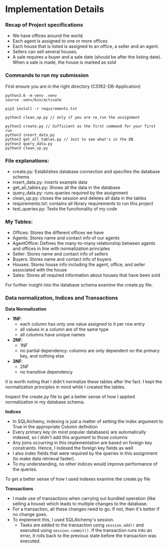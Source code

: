 # Implementation Details
### Recap of Project specifications
- We have offices around the world.
- Each agent is assigned to one or more offices
- Each house that is listed is assigned to an office, a seller and an agent.
- Sellers can sell several houses.
- A sale requires a buyer and a sale date (should be after the listing date). When a sale is made, the house is marked as sold

### Commands to run my submission
First ensure you are in the right directory (CS162-DB-Application)

```
python3.6 -m venv .venv
source .venv/bin/activate

pip3 install -r requirements.txt

python3 clean_up.py // only if you are re_run the assignment

python3 create.py // Sufficient as the first command for your first run
python3 insert_data.py
python3 get_all_tables.py // Just to see what's in the DB
python3 query_data.py
python3 clean_up.py
```

### File explanations:
- create.py: Establishes database connection and specifies the database schema
- insert_data.py: inserts example data
- get_all_tables.py: Shows all the data in the database
- query_data.py: runs queries required by the assignment 
- clean_up.py: closes the session and deletes all data in the tables
- requirements.txt: contains all library requirements to run this project
- test_queries.py: Tests the functionality of my code

### My Tables:
- Offices: Stores the different offices we have
- Agents: Stores name and contact info of our agents
- AgentOffice: Defines the many-to-many relationship between agents and offices in line with normalization principles
- Seller: Stores name and contact info of sellers
- Buyers: Stores name and contact info of buyers
- Houses: Stores house info including the agent, office, and seller associated with the house
- Sales: Stores all required information about houses that have been sold 

For further insight into the database schema examine the create.py file.

### Data normalization, Indices and Transactions 

**Data Normalization**
- **1NF**:
    - each column has only one value assigned to it per row entry
    - all values in a column are of the same type
    - all columns have unique names
- **2NF**:
    - 1NF
    - no partial dependency: columns are only dependent on the primary key, and nothing else
- **3NF**:
    - 2NF
    - no transitive dependency

It is worth noting that I didn't normalize these tables after the fact. 
I kept the normalization principles in mind while I created the tables.

Inspect the create.py file to get a better sense of how I applied normalization 
in my database schema.



**Indices**
- In SQLAlchemy, indexing is just a matter of setting the index argument to True in the appropriate Column definition 
- Every primary key (in most popular databases) are automatically indexed, so I didn't add this argument to those columns
- Any joins occurring in this implementation are based on foreign key constraints. Hence, I indexed the foreign key fields as well
- I also index fields that were required by the queries in this assignment (to make data retrieval faster).
- To my understanding, no other indices would improve performance of the queries.

To get a better sense of how I used indexes examine the create.py file


**Transactions**
- I made use of transactions when carrying out bundled operation (like selling a house) which leads to multiple changes to the database. 
- For a transaction, all these changes need to go. If not, then it's better if no change goes.
- To implement this, I used SQLAlchemy's session. 
  - Tasks are added to the transaction using `session.add()` and executed using `session.commit()`. If the transaction runs into an error, it rolls back to the previous state before the transaction was executed.